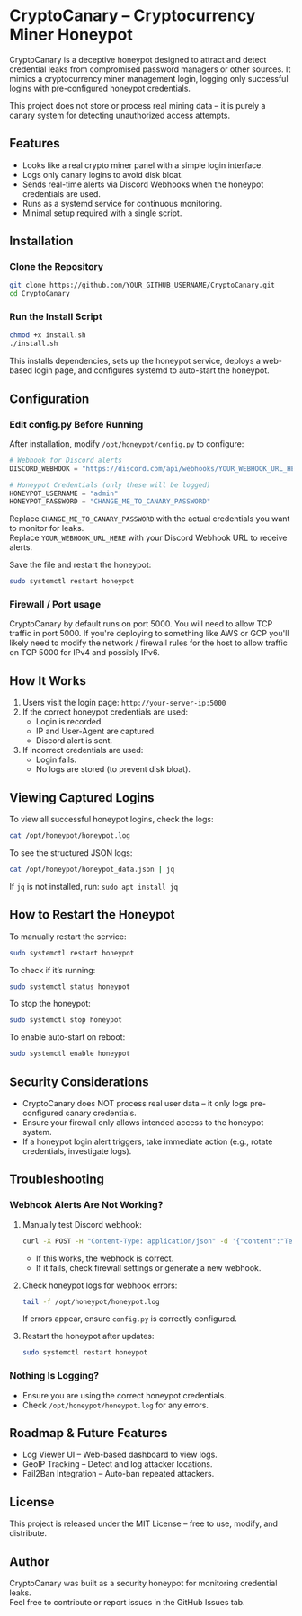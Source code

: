 # CryptoCanary – Cryptocurrency Miner Honeypot

CryptoCanary is a deceptive honeypot designed to attract and detect credential leaks from compromised password managers or other sources. It mimics a cryptocurrency miner management login, logging only successful logins with pre-configured honeypot credentials.

This project does not store or process real mining data – it is purely a canary system for detecting unauthorized access attempts.

## Features
- Looks like a real crypto miner panel with a simple login interface.
- Logs only canary logins to avoid disk bloat.
- Sends real-time alerts via Discord Webhooks when the honeypot credentials are used.
- Runs as a systemd service for continuous monitoring.
- Minimal setup required with a single script.

## Installation

### Clone the Repository
```bash
git clone https://github.com/YOUR_GITHUB_USERNAME/CryptoCanary.git
cd CryptoCanary
```

### Run the Install Script
```bash
chmod +x install.sh
./install.sh
```

This installs dependencies, sets up the honeypot service, deploys a web-based login page, and configures systemd to auto-start the honeypot.

## Configuration

### Edit config.py Before Running
After installation, modify `/opt/honeypot/config.py` to configure:
```python
# Webhook for Discord alerts
DISCORD_WEBHOOK = "https://discord.com/api/webhooks/YOUR_WEBHOOK_URL_HERE"

# Honeypot Credentials (only these will be logged)
HONEYPOT_USERNAME = "admin"
HONEYPOT_PASSWORD = "CHANGE_ME_TO_CANARY_PASSWORD"
```
Replace `CHANGE_ME_TO_CANARY_PASSWORD` with the actual credentials you want to monitor for leaks.  
Replace `YOUR_WEBHOOK_URL_HERE` with your Discord Webhook URL to receive alerts.

Save the file and restart the honeypot:
```bash
sudo systemctl restart honeypot
```

### Firewall / Port usage
CryptoCanary by default runs on port 5000. You will need to allow TCP traffic in port 5000. If you're deploying to something like AWS or GCP you'll likely need to modify the network / firewall rules for the host to allow traffic on TCP 5000 for IPv4 and possibly IPv6. 

## How It Works
1. Users visit the login page: `http://your-server-ip:5000`
2. If the correct honeypot credentials are used:
   - Login is recorded.
   - IP and User-Agent are captured.
   - Discord alert is sent.
3. If incorrect credentials are used:
   - Login fails.
   - No logs are stored (to prevent disk bloat).

## Viewing Captured Logins
To view all successful honeypot logins, check the logs:
```bash
cat /opt/honeypot/honeypot.log
```

To see the structured JSON logs:
```bash
cat /opt/honeypot/honeypot_data.json | jq
```
If `jq` is not installed, run: `sudo apt install jq`

## How to Restart the Honeypot
To manually restart the service:
```bash
sudo systemctl restart honeypot
```

To check if it’s running:
```bash
sudo systemctl status honeypot
```

To stop the honeypot:
```bash
sudo systemctl stop honeypot
```

To enable auto-start on reboot:
```bash
sudo systemctl enable honeypot
```

## Security Considerations
- CryptoCanary does NOT process real user data – it only logs pre-configured canary credentials.
- Ensure your firewall only allows intended access to the honeypot system.
- If a honeypot login alert triggers, take immediate action (e.g., rotate credentials, investigate logs).

## Troubleshooting

### Webhook Alerts Are Not Working?
1. Manually test Discord webhook:
   ```bash
   curl -X POST -H "Content-Type: application/json" -d '{"content":"Test Webhook"}' "YOUR_WEBHOOK_URL_HERE"
   ```
   - If this works, the webhook is correct.
   - If it fails, check firewall settings or generate a new webhook.

2. Check honeypot logs for webhook errors:
   ```bash
   tail -f /opt/honeypot/honeypot.log
   ```
   If errors appear, ensure `config.py` is correctly configured.

3. Restart the honeypot after updates:
   ```bash
   sudo systemctl restart honeypot
   ```

### Nothing Is Logging?
- Ensure you are using the correct honeypot credentials.
- Check `/opt/honeypot/honeypot.log` for any errors.

## Roadmap & Future Features
- Log Viewer UI – Web-based dashboard to view logs.
- GeoIP Tracking – Detect and log attacker locations.
- Fail2Ban Integration – Auto-ban repeated attackers.

## License
This project is released under the MIT License – free to use, modify, and distribute.

## Author
CryptoCanary was built as a security honeypot for monitoring credential leaks.  
Feel free to contribute or report issues in the GitHub Issues tab.

